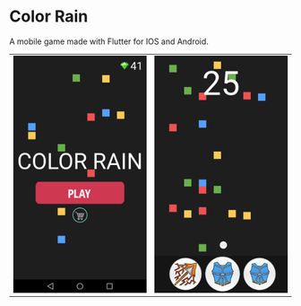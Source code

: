 # Color Rain

A mobile game made with Flutter for IOS and Android.

<table>
  <tr>
    <td><img src="https://github.com/Mark-RI/ColorRainMobileFlutter/raw/master/HomeScreen.png" width="300" alt="Home Screen"></td>
    <td><img src="https://github.com/Mark-RI/ColorRainMobileFlutter/raw/master/flutter_10.png" width="300" alt="Game Screen"></td>
  </tr>
</table>
